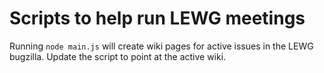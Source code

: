 # Scripts to help run LEWG meetings

Running `node main.js` will create wiki pages for active issues in the LEWG
bugzilla. Update the script to point at the active wiki.
